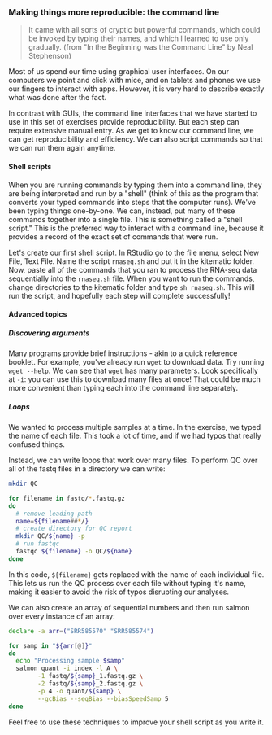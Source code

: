 ### Making things more reproducible: the command line

> It came with all sorts of cryptic but powerful commands, which could be invoked by typing their names, and which I learned to use only gradually. (from "In the Beginning was the Command Line" by Neal Stephenson)

Most of us spend our time using graphical user interfaces.
On our computers we point and click with mice, and on tablets and phones we use our fingers to interact with apps.
However, it is very hard to describe exactly what was done after the fact.

In contrast with GUIs, the command line interfaces that we have started to use in this set of exercises provide reproducibility.
But each step can require extensive manual entry.
As we get to know our command line, we can get reproducibility and efficiency.
We can also script commands so that we can run them again anytime.

#### Shell scripts

When you are running commands by typing them into a command line, they are being interpreted and run by a "shell" (think of this as the program that converts your typed commands into steps that the computer runs).
We've been typing things one-by-one.
We can, instead, put many of these commands together into a single file.
This is something called a "shell script."
This is the preferred way to interact with a command line, because it provides a record of the exact set of commands that were run.

Let's create our first shell script.
In RStudio go to the file menu, select New File, Text File.
Name the script `rnaseq.sh` and put it in the kitematic folder.
Now, paste all of the commands that you ran to process the RNA-seq data sequentially into the `rnaseq.sh` file.
When you want to run the commands, change directories to the kitematic folder and type `sh rnaseq.sh`.
This will run the script, and hopefully each step will complete successfully!

#### Advanced topics

##### Discovering arguments

Many programs provide brief instructions - akin to a quick reference booklet.
For example, you've already run `wget` to download data.
Try running `wget --help`.
We can see that `wget` has many parameters.
Look specifically at `-i`: you can use this to download many files at once!
That could be much more convenient than typing each into the command line separately.

##### Loops

We wanted to process multiple samples at a time.
In the exercise, we typed the name of each file.
This took a lot of time, and if we had typos that really confused things.

Instead, we can write loops that work over many files.
To perform QC over all of the fastq files in a directory we can write:
```bash
mkdir QC

for filename in fastq/*.fastq.gz
do
  # remove leading path
  name=${filename##*/}
  # create directory for QC report
  mkdir QC/${name} -p
  # run fastqc
  fastqc ${filename} -o QC/${name}
done
```
In this code, `${filename}` gets replaced with the name of each individual file.
This lets us run the QC process over each file without typing it's name, making it easier to avoid the risk of typos disrupting our analyses.

We can also create an array of sequential numbers and then run salmon over every instance of an array:
```bash
declare -a arr=("SRR585570" "SRR585574")

for samp in "${arr[@]}"
do
  echo "Processing sample $samp"
  salmon quant -i index -l A \
        -1 fastq/${samp}_1.fastq.gz \
        -2 fastq/${samp}_2.fastq.gz \
        -p 4 -o quant/${samp} \
        --gcBias --seqBias --biasSpeedSamp 5
done
```

Feel free to use these techniques to improve your shell script as you write it.
